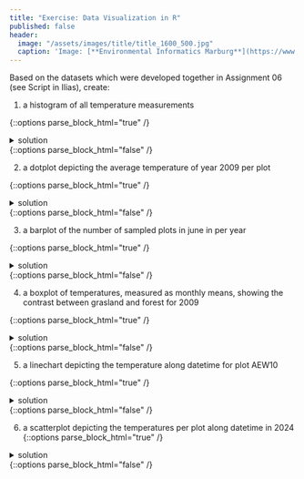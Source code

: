 ```yaml
---
title: "Exercise: Data Visualization in R"
published: false
header:
  image: "/assets/images/title/title_1600_500.jpg"
  caption: 'Image: [**Environmental Informatics Marburg**](https://www.uni-marburg.de/en/fb19/disciplines/physisch/environmentalinformatics)'
---
```


Based on the datasets which were developed together in Assignment 06 (see Script in Ilias), create:

1)  a histogram of all temperature measurements

{::options parse_block_html="true" /}
<details><summary markdown="span">solution</summary>
    # Data cleaning
    temp.raw <- read.csv("data/raw/plots.csv")
    temp.raw$datetime <- as.Date(temp.raw$datetime) #correct data type
    temp <- temp.raw[which(temp.raw$Ta_10>=-36.1),] # exclude extremes
    temp <- temp[which(temp$Ta_10<=40.2),]          # exclude extremes

    hist(temp$Ta_10, las=1, main="Temperature (°C) at ground level", xlab="Degrees Celsius")
</details>
{::options parse_block_html="false" /}


2)  a dotplot depicting the average temperature of year 2009 per plot

{::options parse_block_html="true" /}
<details><summary markdown="span">solution</summary>
    meanT_2009 <- aggregate(Ta_10~plotID, data=temp[temp$year==2009,], mean)
    dotchart(meanT_2009$Ta_10,labels=meanT_2009$plotID,cex=.6,xlab="average temperature") #.cex reduces size of elements such as labels
</details>
{::options parse_block_html="false" /}

3)  a barplot of the number of sampled plots in june in per year

{::options parse_block_html="true" /}
<details><summary markdown="span">solution</summary>
    plots.sampled <- tapply(temp$plotID,list(temp$month,temp$year), function(x)length(unique(x)))
    barplot(plots.sampled[6,], main="Number of sampled plots in June",xlab="Year")

    temp$LandUse <- factor(substr(temp$plotID, 3, 3))
    plots.sampled <- tapply(temp$plotID,list(temp$LandUse,temp$year,temp$month), function(x)length(unique(x)))
    barplot(plots.sampled[,,6], main="Number of sampled plots in June",xlab="Year")
</details>
{::options parse_block_html="false" /}

4)  a boxplot of temperatures, measured as monthly means, showing the contrast between grasland and forest for 2009

{::options parse_block_html="true" /}
<details><summary markdown="span">solution</summary>
     
     # Version 1: aggregating by Month/Plot/Year, depicting differences between land use
     mean.temp <- aggregate(Ta_10~plotID+LandUse+year+month, data=temp, mean)
     boxplot(Ta_10~LandUse, data=mean.temp[mean.temp$year==2009,])

     # Version 2: Depicting differences between landuse and months
     library(ggplot2)
     boxplot(Ta_10 ~ month + LandUse,
        data = mean.temp[mean.temp$year==2009,],
        col = colors <- rep(c("orange", "darkgreen"), each = 12), # This repeats each color 12 times (for each month)
        main = "Monthly Temperature Distribution by Land Cover Type in 2009",
        xlab = "Month",
        ylab = "Mean Temperature (°C)")
</details>
{::options parse_block_html="false" /}


5)  a linechart depicting the temperature along datetime for plot AEW10

{::options parse_block_html="true" /}
<details><summary markdown="span">solution</summary>

     plot(Ta_10~datetime, data=temp[temp$plotID=="AEW10",], col = "orange", type="l")
</details>
{::options parse_block_html="false" /}

6)  a scatterplot depicting the temperatures per plot along datetime in 2024
{::options parse_block_html="true" /}
<details><summary markdown="span">solution</summary>

    # for some extras, we'll also color the points according to landuse
    temp$LandUse <- factor(substr(temp$plotID, 3, 3))
    dat24 <- temp[temp$year==2024,]

    # creation of a color-vector including transparency
     colR <- col2rgb(c("darkgreen","orange")) #generation of RGB values from color-title
     colR <- colR/255 #Scaling for them to be within 0-1 instead of 255
     alpha.green <- rgb(colR[1,1],colR[2,1],colR[3,1],alpha=0.2) # generating new color incl. transparency
     alpha.orange <- rgb(colR[1,2],colR[2,2],colR[3,2],alpha=0.2)# generating new color incl. transparency

     colors <- c(alpha.orange, alpha.green)[dat24$LandUse] #generating a vector of colors sorted by the factor

    # the line which was asked for in the task 
      plot(Ta_10~datetime, data=dat24, col=colors, pch=19) #pch=changing point shape

    # add some line depicting the average as extra
    mean.temp.tab <- tapply(dat24$Ta_10, INDEX=list(dat24$datetime,dat24$LandUse), function(x)mean(x, na.rm=T))
    mean.temp24 <- as.data.frame(mean.temp.tab)
    mean.temp24$datetime <- as.Date(rownames(mean.temp.tab))
    lines(G~datetime, mean.temp24,
      col = "darkorange4", 
      lwd = 2)
    lines(W~datetime, mean.temp24,
      col = "black", 
      lwd = 2)
</details>
{::options parse_block_html="false" /}
